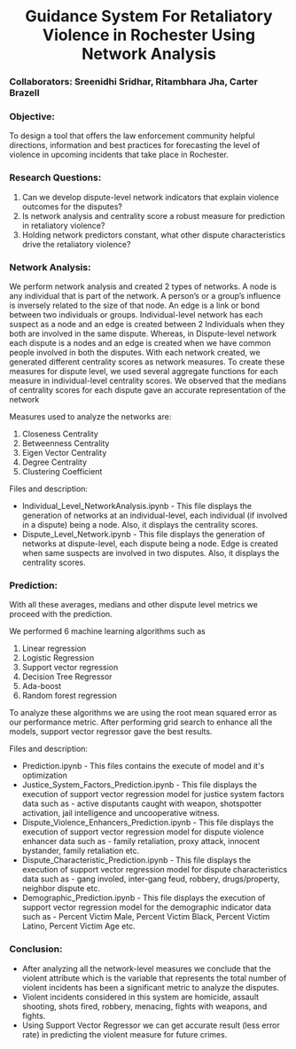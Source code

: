 <H1><center>Guidance System For Retaliatory Violence in Rochester Using Network Analysis</center></H1>
<H3>Collaborators: Sreenidhi Sridhar, Ritambhara Jha, Carter Brazell</H3>

<H3> Objective:</H3> <p>To design a tool that offers the law enforcement community helpful directions, information and best practices for forecasting the level of violence in upcoming incidents that take place in Rochester.
</p>
<H3>Research Questions:</H3><ol><li>Can we develop dispute-level network indicators that explain violence outcomes for the disputes?</li>
<li>Is network analysis and centrality score a robust measure for prediction in retaliatory violence?</li>
<li>Holding network predictors constant, what other dispute characteristics drive the retaliatory violence?</li></ol>
<H3>Network Analysis:</H3> <P> We perform network analysis and created 2 types of networks. A node is any individual that is part of the network. A person’s or a group’s influence is inversely related to the size of that node. An edge is a link or bond between two individuals or groups.
Individual-level network has each suspect as a node and an edge is created between 2 Individuals when they both are involved in the same dispute.
Whereas, in Dispute-level network each dispute  is a nodes and an edge is created when we have common people involved in both the disputes.
With each network created, we generated different centrality scores as network measures.
To create these measures for dispute level, we used several aggregate functions for each measure in individual-level centrality scores.
We observed that the medians of centrality scores for each dispute gave an accurate representation of the network
</P> Measures used to analyze the networks are:
<ol><li>Closeness Centrality</li>
<li>Betweenness Centrality</li>
<li>Eigen Vector Centrality</li>
<li>Degree Centrality</li>
<li>Clustering Coefficient</li></ol>
Files and description:
<ul><li>Individual_Level_NetworkAnalysis.ipynb - This file displays the generation of networks at an individual-level, each individual (if involved in a dispute) being a node. Also, it displays the centrality scores.</li>
<li>Dispute_Level_Network.ipynb - This file displays the generation of networks at dispute-level, each dispute being a node. Edge is created when same suspects are involved in two disputes. Also, it displays the centrality scores.</li></ul>
<H3>Prediction:</H3>
<p>With all these averages, medians and other dispute level metrics we proceed with the prediction.</p> 
We performed 6 machine learning algorithms such as <ol><li>Linear regression
<li>Logistic Regression</li>
<li>Support vector regression</li>
<li>Decision Tree Regressor</li>
<li>Ada-boost</li>
<li>Random forest regression</li></ol>
<p>To analyze these algorithms we are using the root mean squared error as our performance metric. 
After performing grid search to enhance all the models, support vector regressor gave the best results.</p>
Files and description:
<ul><li>Prediction.ipynb - This files contains the execute of model and it's optimization</li>
<li>Justice_System_Factors_Prediction.ipynb - This file displays the execution of support vector regression model for justice system factors data such as - active disputants caught with weapon, shotspotter activation, jail intelligence and uncooperative witness.</li>
<li>Dispute_Violence_Enhancers_Prediction.ipynb - This file displays the execution of support vector regression model for dispute violence enhancer data such as - family retaliation, proxy attack, innocent bystander, family retaliation etc.</li>
<li>Dispute_Characteristic_Prediction.ipynb - This file displays the execution of support vector regression model for dispute characteristics data such as - gang involed, inter-gang feud, robbery, drugs/property, neighbor dispute etc.</li>
<li>Demographic_Prediction.ipynb - This file displays the execution of support vector regression model for the demographic indicator data such as - Percent Victim Male, Percent Victim Black, Percent Victim Latino, Percent Victim Age etc.</li></ul>
<H3>Conclusion:</H3><ul><li>After analyzing all the network-level measures we conclude that the violent attribute which is the variable that represents the total number of violent incidents has been a significant metric to analyze the disputes.</li>
<li>Violent incidents considered in this system are homicide, assault shooting, shots fired, robbery, menacing, fights with weapons, and fights. </li>
<li>Using Support Vector Regressor we can get accurate result (less error rate) in predicting the violent measure for future crimes.</li></ul>

